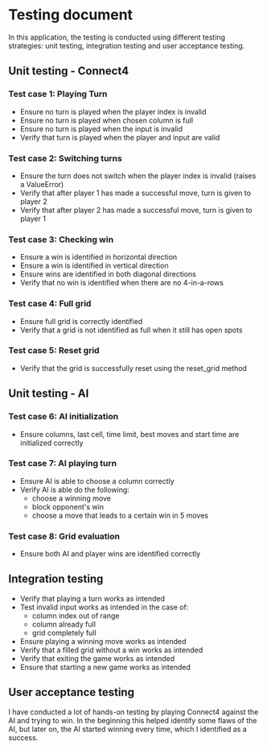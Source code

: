 # Testing document
In this application, the testing is conducted using different testing strategies: unit testing, integration testing and user acceptance testing.

## Unit testing - Connect4

### Test case 1: Playing Turn
- Ensure no turn is played when the player index is invalid
- Ensure no turn is played when chosen column is full
- Ensure no turn is played when the input is invalid
- Verify that turn is played when the player and input are valid

### Test case 2: Switching turns
- Ensure the turn does not switch when the player index is invalid (raises a ValueError)
- Verify that after player 1 has made a successful move, turn is given to player 2
- Verify that after player 2 has made a successful move, turn is given to player 1

### Test case 3: Checking win
- Ensure a win is identified in horizontal direction
- Ensure a win is identified in vertical direction
- Ensure wins are identified in both diagonal directions
- Verify that no win is identified when there are no 4-in-a-rows

### Test case 4: Full grid
- Ensure full grid is correctly identified
- Verify that a grid is not identified as full when it still has open spots

### Test case 5: Reset grid
- Verify that the grid is successfully reset using the reset_grid method

## Unit testing - AI

### Test case 6: AI initialization
- Ensure columns, last cell, time limit, best moves and start time are initialized correctly

### Test case 7: AI playing turn
- Ensure AI is able to choose a column correctly
- Verify AI is able do the following:
    - choose a winning move
    - block opponent's win
    - choose a move that leads to a certain win in 5 moves

### Test case 8: Grid evaluation
- Ensure both AI and player wins are identified correctly

## Integration testing
- Verify that playing a turn works as intended
- Test invalid input works as intended in the case of:
    - column index out of range
    - column already full
    - grid completely full
- Ensure playing a winning move works as intended
- Verify that a filled grid without a win works as intended
- Verify that exiting the game works as intended
- Ensure that starting a new game works as intended

## User acceptance testing
I have conducted a lot of hands-on testing by playing Connect4 against the AI and trying to win. In the beginning this helped identify some flaws of the AI, but later on, the AI started winning every time, which I identified as a success.